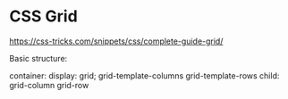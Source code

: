 # CSS Grid

https://css-tricks.com/snippets/css/complete-guide-grid/

Basic structure:

container:
    display: grid;
    grid-template-columns
    grid-template-rows
    child:
        grid-column
        grid-row